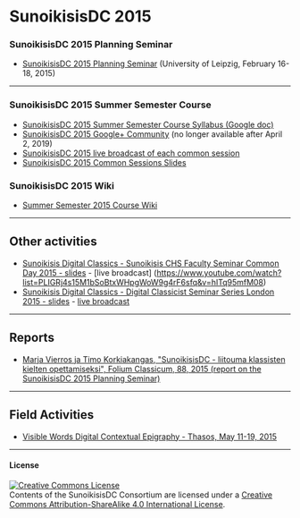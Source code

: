 # SunoikisisDC 2015

### SunoikisisDC 2015 Planning Seminar
* [SunoikisisDC 2015 Planning Seminar](http://www.dh.uni-leipzig.de/wo/sunoikisisdc-2015/) (University of Leipzig, February 16-18, 2015)

***
### SunoikisisDC 2015 Summer Semester Course
* [SunoikisisDC 2015 Summer Semester Course Syllabus (Google doc)](https://docs.google.com/document/d/1cPfOKTnGc5Mhu7UyA3LEdh5i990vpV0Fg1X23JS9vqc/edit#)
* [SunoikisisDC 2015 Google+ Community](https://plus.google.com/communities/111554347732292682282) (no longer available after April 2, 2019)
* [SunoikisisDC 2015 live broadcast of each common session](https://github.com/SunoikisisDC/SunoikisisDC-2015/wiki/SunoikisisDC-2015-Live-Broadcast-of-Common-Sessions)
* [SunoikisisDC 2015 Common Sessions Slides](https://github.com/SunoikisisDC/SunoikisisDC-2015/tree/master/SunoikisisDC2015-CommonSessions_Slides)

### SunoikisisDC 2015 Wiki
* [Summer Semester 2015 Course Wiki](https://github.com/SunoikisisDC/SunoikisisDC-2015/wiki)

***
## Other activities
* [Sunoikisis Digital Classics - Sunoikisis CHS Faculty Seminar Common Day 2015 - slides](https://github.com/SunoikisisDC/SunoikisisDC-2015/blob/master/SunoikisisDC_CHS_June10_2015.pdf) - [live broadcast] (https://www.youtube.com/watch?list=PLIGRj4s15M1bSoBtxWHpgWoW9g4rF6sfq&v=hITq95mfM08)
* [Sunoikisis Digital Classics - Digital Classicist Seminar Series London 2015 - slides](https://github.com/SunoikisisDC/SunoikisisDC-2015/blob/master/SunoikisisDC_DigitalClassicistLondon_July10_2015.pdf) - [live broadcast](https://www.youtube.com/watch?v=zpBR0bb8gxk)

***
## Reports
* [Marja Vierros ja Timo Korkiakangas, "SunoikisisDC - liitouma klassisten kielten opettamiseksi", Folium Classicum, 88, 2015 (report on the SunoikisisDC 2015 Planning Seminar)](https://github.com/SunoikisisDC/SunoikisisDC-2015/blob/master/Reports/Folium%2088_2015.pdf)

***
## Field Activities
* [Visible Words Digital Contextual Epigraphy - Thasos, May 11-19, 2015](http://vw2015program.postach.io/post/scientific-program-thasos-may-11-19-2015)

***
#### License

<a rel="license" href="http://creativecommons.org/licenses/by-sa/4.0/"><img alt="Creative Commons License" style="border-width:0" src="https://i.creativecommons.org/l/by-sa/4.0/88x31.png" /></a><br />Contents of the SunoikisisDC Consortium are licensed under a <a rel="license" href="http://creativecommons.org/licenses/by-sa/4.0/">Creative Commons Attribution-ShareAlike 4.0 International License</a>.


